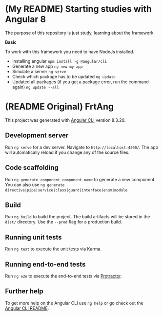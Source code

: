 # (My README) Starting studies with Angular 8

The purpose of this repository is just study, learning about the framework.

**Basic**

To work with this framework you need to have NodeJs installed.

- Installing angular `npm install -g @angular/cli`
- Generate a new app `ng new my-app`
- Simulate a server `ng serve`
- Check which package has to be updated `ng update`
- Updated all packages (if you get a package error, run the command again) `ng update --all`



# (README Original) FrtAng

This project was generated with [Angular CLI](https://github.com/angular/angular-cli) version 8.3.20.

## Development server

Run `ng serve` for a dev server. Navigate to `http://localhost:4200/`. The app will automatically reload if you change any of the source files.

## Code scaffolding

Run `ng generate component component-name` to generate a new component. You can also use `ng generate directive|pipe|service|class|guard|interface|enum|module`.

## Build

Run `ng build` to build the project. The build artifacts will be stored in the `dist/` directory. Use the `--prod` flag for a production build.

## Running unit tests

Run `ng test` to execute the unit tests via [Karma](https://karma-runner.github.io).

## Running end-to-end tests

Run `ng e2e` to execute the end-to-end tests via [Protractor](http://www.protractortest.org/).

## Further help

To get more help on the Angular CLI use `ng help` or go check out the [Angular CLI README](https://github.com/angular/angular-cli/blob/master/README.md).
